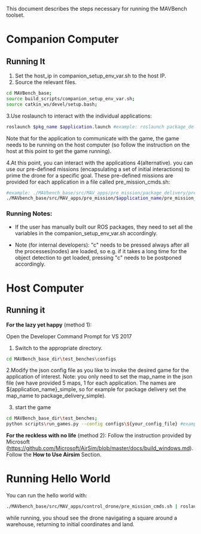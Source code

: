 This document describes the steps necessary for running the MAVBench toolset. 
# Companion Computer  

## Running It
1. Set the host_ip in companion_setup_env_var.sh to the host IP.   
2. Source the relevant files.
```bash
cd MAVBench_base;
source build_scripts/companion_setup_env_var.sh;    
source catkin_ws/devel/setup.bash;    
```
3.Use roslaunch to interact with the individual applications:   
```bash
roslaunch $pkg_name $application.launch #example: roslaunch package_delivery scanning.launch;
``` 
Note that for the application to communicate with the game, the game needs to be running on the host computer (so follow the instruction on the host at this point to get the game running).

4.At this point, you can interact with the applications
4(alternative). you can use our pre-defined missions (encapsulating a set of initial interactions) to prime the drone for a specific goal. These pre-defined missions are provided for each application in a file called pre_mission_cmds.sh: 
```bash
#example: ./MAVbench_base/src/MAV_apps/pre_mission/package_delivery/pre_mission_cmds.sh | roslaunch package_delivery package_delivery.launch
./MAVbench_base/src/MAV_apps/pre_mission/$application_name/pre_mission_cmds.sh; | roslaunch $pkg_name $application.launch;
```


### Running Notes:
- If the user has manually built our ROS packages, they need to set all the variables in the companion_setup_env_var.sh accordingly.

- Note (for internal developers): "c" needs to be pressed always after all the processes(nodes) are loaded, so e.g. if it takes a long time for the object detection to get loaded, pressing "c" needs to be postponed accordingly. 

# Host Computer

## Running it 
**For the lazy yet happy** (method 1):

Open the Developer Command Prompt for VS 2017
1. Switch to the appropriate directory. 
```bash
cd MAVBench_base_dir\test_benches\configs
```
2.Modify the json config file as you like to invoke the desired game for the application of interest.
Note: you only need to set the map_name in the json file (we have provided 5 maps, 1 for each application. The names are ${application_name}_simple, so for example for package delivery set the map_name to package_delivery_simple).

3. start the game
```bash
cd MAVBench_base_dir\test_benches;
python scripts\run_games.py --config configs\${your_config_file} #example:  python scripts\run_games.py --config configs\run_games_config.json
```
**For the reckless with no life** (method 2):
Follow the instruction provided by Microsoft (https://github.com/Microsoft/AirSim/blob/master/docs/build_windows.md). Follow the **How to Use Airsim** Section.  


# Running Hello World
You can run the hello world with: 
```basH
./MAVbench_base/src/MAV_apps/control_drone/pre_mission_cmds.sh | roslaunch control_drone control_drone.launch. 
```
while running, you shoud see the drone navigating a square around a warehouse, returning to initial coordinates and land.  


